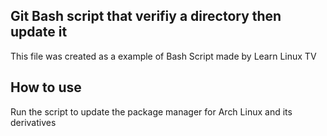 ## Git Bash script that verifiy a directory then update it

This file was created as a example of Bash Script made by Learn Linux TV

## How to use

Run the script to update the package manager for Arch Linux and its derivatives
